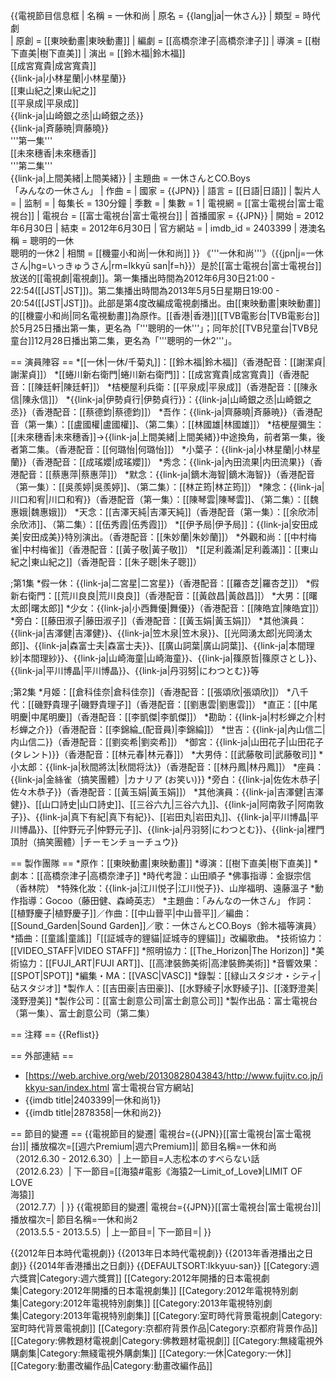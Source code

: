 {{電視節目信息框
| 名稱       = 一休和尚
| 原名       = {{lang|ja|一休さん}}
| 類型       =  時代劇	
| 原創       = [[東映動畫|東映動畫]]
| 編劇       = [[高橋奈津子|高橋奈津子]]
| 導演       = [[樹下直美|樹下直美]]
| 演出       = [[鈴木福|鈴木福]]<br>[[成宮寬貴|成宮寬貴]]<br>{{link-ja|小林星蘭|小林星蘭}}<br>[[東山紀之|東山紀之]]<br>[[平泉成|平泉成]]<br>{{link-ja|山崎銀之丞|山崎銀之丞}}<br>{{link-ja|斉藤暁|齊藤曉}}<br>'''第一集'''<br>[[未來穗香|未來穗香]]<br>'''第二集'''<br>{{link-ja|上間美緒|上間美緒}}
| 主題曲     = 一休さんとCO.Boys<br>「みんなの一休さん」
| 作曲       = 
| 國家       = {{JPN}}
| 語言       = [[日語|日語]]
| 製片人     = 
| 监制       = 
| 每集长     = 130分鐘
| 季數       = 
| 集數       = 1
| 電視網     = [[富士電視台|富士電視台]]
| 電視台     = [[富士電視台|富士電視台]]
| 首播國家   = {{JPN}}
| 開始       = 2012年6月30日 
| 結束       = 2012年6月30日
| 官方網站   = 
| imdb_id  = 2403399
| 港澳名稱   = 聰明的一休<br>聰明的一休2
| 相關      = [[機靈小和尚|一休和尚]]
}}
《'''一休和尚'''》（{{jpn|j=一休さん|hg=いっきゅうさん|rm=Ikkyū san|f=h}}）是於[[富士電視台|富士電視台]]放送的[[電視劇|電視劇]]。第一集播出時間為2012年6月30日21:00 - 22:54([[JST|JST]])。第二集播出時間為2013年5月5日星期日19:00 - 20:54([[JST|JST]])。此部是第4度改編成電視劇播出。由[[東映動畫|東映動畫]]的[[機靈小和尚|同名電視動畫]]為原作。[[香港|香港]][[TVB電影台|TVB電影台]]於5月25日播出第一集，更名為「'''聰明的一休'''」；同年於[[TVB兒童台|TVB兒童台]]12月28日播出第二集，更名為「'''聰明的一休2'''」。

== 演員陣容 ==
*[[一休|一休/千菊丸]]：[[鈴木福|鈴木福]]（香港配音：[[謝潔貞|謝潔貞]]）
*[[蜷川新右衛門|蜷川新右衛門]]：[[成宮寬貴|成宮寬貴]]（香港配音：[[陳廷軒|陳廷軒]]）
*桔梗屋利兵衛：[[平泉成|平泉成]]（香港配音：[[陳永信|陳永信]]）
*{{link-ja|伊勢貞行|伊勢貞行}}：{{link-ja|山崎銀之丞|山崎銀之丞}}（香港配音：[[蔡德鈞|蔡德鈞]]）
*吾作：{{link-ja|齊藤曉|斉藤暁}}（香港配音（第一集）：[[盧國權|盧國權]]、（第二集）：[[林國雄|林國雄]]）
*桔梗屋彌生：[[未來穗香|未來穗香]]→{{link-ja|上間美緒|上間美緒}}<ref>中途換角，前者第一集，後者第二集。</ref>（香港配音：[[何璐怡|何璐怡]]）
*小葉子：{{link-ja|小林星蘭|小林星蘭}}（香港配音：[[成瑤孆|成瑤孆]]）
*秀念：{{link-ja|內田流果|内田流果}}（香港配音：[[蔡惠萍|蔡惠萍]]）
*默念：{{link-ja|鏑木海智|鏑木海智}}（香港配音（第一集）：[[吳羨婷|吳羨婷]]、（第二集）：[[林芷筠|林芷筠]]）
*陳念：{{link-ja|川口和宥|川口和宥}}（香港配音（第一集）：[[陳琴雲|陳琴雲]]、（第二集）：[[魏惠娥|魏惠娥]]）
*天念：[[吉澤天純|吉澤天純]]（香港配音（第一集）：[[余欣沛|余欣沛]]、（第二集）：[[伍秀霞|伍秀霞]]）
*[[伊予局|伊予局]]：{{link-ja|安田成美|安田成美}}<ref>特別演出。</ref>（香港配音：[[朱妙蘭|朱妙蘭]]）
*外觀和尚：[[中村梅雀|中村梅雀]]（香港配音：[[黃子敬|黃子敬]]）
*[[足利義滿|足利義滿]]：[[東山紀之|東山紀之]]（香港配音：[[朱子聰|朱子聰]]）

;第1集
*假一休：{{link-ja|二宮星|二宮星}}（香港配音：[[羅杏芝|羅杏芝]]）
*假新右衛門：[[荒川良良|荒川良良]]（香港配音：[[黃啟昌|黃啟昌]]）
*大男：[[曙太郎|曙太郎]]
*少女：{{link-ja|小西舞優|舞優}}（香港配音：[[陳皓宜|陳皓宜]]）
*旁白：[[藤田淑子|藤田淑子]]（香港配音：[[黃玉娟|黃玉娟]]）
*其他演員：{{link-ja|吉澤健|吉澤健}}、{{link-ja|笠木泉|笠木泉}}、[[光岡湧太郎|光岡湧太郎]]、{{link-ja|森富士夫|森富士夫}}、[[廣山詞葉|廣山詞葉]]、{{link-ja|本間理紗|本間理紗}}、{{link-ja|山崎海童|山崎海童}}、{{link-ja|篠原哲|篠原さとし}}、{{link-ja|平川博晶|平川博晶}}、{{link-ja|丹羽努|にわつとむ}}等

;第2集
*月姬：[[倉科佳奈|倉科佳奈]]（香港配音：[[張頌欣|張頌欣]]）
*八千代：[[磯野貴理子|磯野貴理子]]（香港配音：[[劉惠雲|劉惠雲]]）
*直正：[[中尾明慶|中尾明慶]]（香港配音：[[李凱傑|李凱傑]]）
*勘助：{{link-ja|村杉蝉之介|村杉蝉之介}}（香港配音：[[李錦綸_(配音員)|李錦綸]]）
*世吉：{{link-ja|內山信二|内山信二}}（香港配音：[[劉奕希|劉奕希]]）
*御宮：{{link-ja|山田花子|山田花子 (タレント)}}（香港配音：[[林元春|林元春]]）
*大男侍：[[武藤敬司|武藤敬司]]
*小太郎：{{link-ja|秋間將汰|秋間将汰}}（香港配音：[[林丹鳳|林丹鳳]]）
*座員：{{link-ja|金絲雀（搞笑團體）|カナリア (お笑い)}}
*旁白：{{link-ja|佐佐木恭子|佐々木恭子}}（香港配音：[[黃玉娟|黃玉娟]]）
*其他演員：{{link-ja|吉澤健|吉澤健}}、[[山口詩史|山口詩史]]、[[三谷六九|三谷六九]]、{{link-ja|阿南敦子|阿南敦子}}、{{link-ja|真下有紀|真下有紀}}、[[岩田丸|岩田丸]]、{{link-ja|平川博晶|平川博晶}}、[[仲野元子|仲野元子]]、{{link-ja|丹羽努|にわつとむ}}、{{link-ja|裡門頂肘（搞笑團體）|チーモンチョーチュウ}}

== 製作團隊 ==
*原作：[[東映動畫|東映動畫]]
*導演：[[樹下直美|樹下直美]]
*劇本：[[高橋奈津子|高橋奈津子]]
*時代考證：山田順子
*佛事指導：金嶽宗信（香林院）
*特殊化妝：{{link-ja|江川悦子|江川悦子}}、山岸福明、遠藤溫子
*動作指導：Gocoo（藤田健、森崎英志）
*主題曲：「みんなの一休さん」 作詞：[[植野慶子|植野慶子]]／作曲：[[中山晉平|中山晉平]]／編曲：[[Sound_Garden|Sound Garden]]／歌：一休さんとCO.Boys（鈴木福等演員）
*插曲：[[童謠|童謠]]「[[証城寺的貍貓|証城寺的貍貓]]」改編歌曲。
*技術協力：[[VIDEO_STAFF|VIDEO STAFF]]
*照明協力：[[The_Horizon|The Horizon]]
*美術協力：[[FUJI_ART|FUJI ART]]、[[高津裝飾美術|高津裝飾美術]]
*音響效果：[[SPOT|SPOT]]
*編集・MA：[[VASC|VASC]]
*錄製：[[緑山スタジオ・シティ|砧スタジオ]]
*製作人：[[吉田豪|吉田豪]]、[[水野綾子|水野綾子]]、[[淺野澄美|淺野澄美]]
*製作公司：[[富士創意公司|富士創意公司]]
*製作出品：富士電視台（第一集）、富士創意公司（第二集）

== 注釋 ==
{{Reflist}}

== 外部連結 ==
* [https://web.archive.org/web/20130828043843/http://www.fujitv.co.jp/ikkyu-san/index.html 富士電視台官方網站]
* {{imdb title|2403399|一休和尚1}}
* {{imdb title|2878358|一休和尚2}}

== 節目的變遷 ==
{{電視節目的變遷|
電視台={{JPN}}[[富士電視台|富士電視台]]|
播放檔次=[[週六Premium|週六Premium]]|
節目名稱=一休和尚<br />（2012.6.30 - 2012.6.30）|
上一節目=人志松本のすべらない話<br />（2012.6.23）|
下一節目=[[海猿#電影《海猿2—Limit_of_Love》|LIMIT OF LOVE<br />海猿]]<br />（2012.7.7）|
}}
{{電視節目的變遷|
電視台={{JPN}}[[富士電視台|富士電視台]]|
播放檔次=|
節目名稱=一休和尚2<br />（2013.5.5 - 2013.5.5）|
上一節目=|
下一節目=|
}}

{{2012年日本時代電視劇}}
{{2013年日本時代電視劇}}
{{2013年香港播出之日劇}}
{{2014年香港播出之日劇}}
{{DEFAULTSORT:Ikkyuu-san}}
[[Category:週六獎賞|Category:週六獎賞]]
[[Category:2012年開播的日本電視劇集|Category:2012年開播的日本電視劇集]]
[[Category:2012年電視特別劇集|Category:2012年電視特別劇集]]
[[Category:2013年電視特別劇集|Category:2013年電視特別劇集]]
[[Category:室町時代背景電視劇|Category:室町時代背景電視劇]]
[[Category:京都府背景作品|Category:京都府背景作品]]
[[Category:佛教題材電視劇|Category:佛教題材電視劇]]
[[Category:無綫電視外購劇集|Category:無綫電視外購劇集]]
[[Category:一休|Category:一休]]
[[Category:動畫改編作品|Category:動畫改編作品]]